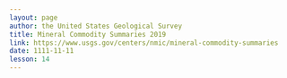 ```yaml
---
layout: page
author: the United States Geological Survey
title: Mineral Commodity Summaries 2019
link: https://www.usgs.gov/centers/nmic/mineral-commodity-summaries
date: 1111-11-11
lesson: 14
---
```

